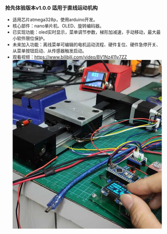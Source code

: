 ### 抢先体验版本v1.0.0 适用于直线运动机构
  * 适用芯片atmega328p，使用arduino开发。
  * 核心部件：nano单片机、OLED、旋转编码器。
  * 已实现功能：oled实时显示，菜单调节参数，梯形加减速，手动移动，最大最小软件限位保护。
  * 未来加入功能：离线菜单可编辑的电机运动流程、硬件复位、硬件急停开关、从菜单按钮启动、从传感器触发启动。
  * 观看视频：https://www.bilibili.com/video/BV1Nz411v7ZZ
![](https://github.com/jie326513988/OLED-menu-offline-programmable-stepping-motor-controller/blob/master/picture/001.jpg)
